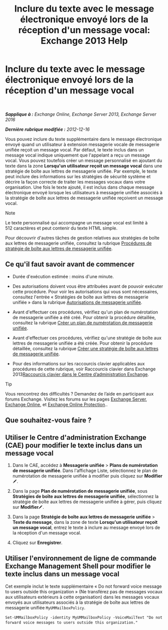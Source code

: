 ﻿---
title: "Inclure du texte avec le message électronique envoyé lors de la réception d'un message vocal: Exchange 2013 Help"
TOCTitle: Inclure du texte avec le message électronique envoyé lors de la réception d'un message vocal
ms:assetid: b2eec29c-e5eb-4263-80d8-0b9813dd56dc
ms:mtpsurl: https://technet.microsoft.com/fr-fr/library/Bb201718(v=EXCHG.150)
ms:contentKeyID: 51407223
ms.date: 05/23/2018
mtps_version: v=EXCHG.150
ms.translationtype: MT
---

# Inclure du texte avec le message électronique envoyé lors de la réception d'un message vocal

 

_**Sapplique à :** Exchange Online, Exchange Server 2013, Exchange Server 2016_

_**Dernière rubrique modifiée :** 2012-12-16_

Vous pouvez inclure du texte supplémentaire dans le message électronique envoyé quand un utilisateur à extension messagerie vocale de messagerie unifiée reçoit un message vocal. Par défaut, le texte inclus dans un message vocal indique uniquement que l'appelant a reçu un message vocal. Vous pouvez toutefois créer un message personnalisé en ajoutant du texte dans la zone **Lorsqu'un utilisateur reçoit un message vocal** dans une stratégie de boîte aux lettres de messagerie unifiée. Par exemple, le texte peut inclure des informations sur les stratégies de sécurité système et décrire la façon correcte de traiter les messages vocaux dans votre organisation. Une fois le texte ajouté, il est inclus dans chaque message électronique envoyé lorsque les utilisateurs à messagerie unifiée associés à la stratégie de boîte aux lettres de messagerie unifiée reçoivent un message vocal.

> [!NOTE]
> Le texte personnalisé qui accompagne un message vocal est limité à 512 caractères et peut contenir du texte HTML simple.


Pour découvrir d'autres tâches de gestion relatives aux stratégies de boîte aux lettres de messagerie unifiée, consultez la rubrique [Procédures de stratégie de boîte aux lettres de messagerie unifiée](um-mailbox-policy-procedures-exchange-2013-help.md).

## Ce qu'il faut savoir avant de commencer

  - Durée d'exécution estimée : moins d'une minute.

  - Des autorisations doivent vous être attribuées avant de pouvoir exécuter cette procédure. Pour voir les autorisations qui vous sont nécessaires, consultez l'entrée « Stratégies de boîte aux lettres de messagerie unifiée » dans la rubrique [Autorisations de messagerie unifiée](unified-messaging-permissions-exchange-2013-help.md).

  - Avant d'effectuer ces procédures, vérifiez qu'un plan de numérotation de messagerie unifiée a été créé. Pour obtenir la procédure détaillée, consultez la rubrique [Créer un plan de numérotation de messagerie unifiée](create-a-um-dial-plan-exchange-2013-help.md).

  - Avant d'effectuer ces procédures, vérifiez qu'une stratégie de boîte aux lettres de messagerie unifiée a été créée. Pour obtenir la procédure détaillée, consultez la rubrique [Créer une stratégie de boîte aux lettres de messagerie unifiée](create-a-um-mailbox-policy-exchange-2013-help.md).

  - Pour des informations sur les raccourcis clavier applicables aux procédures de cette rubrique, voir Raccourcis clavier dans Exchange 2013[Raccourcis clavier dans le Centre d’administration Exchange](keyboard-shortcuts-in-the-exchange-admin-center-exchange-online-protection-help.md).

> [!TIP]
> Vous rencontrez des difficultés ? Demandez de l’aide en participant aux forums Exchange. Visitez les forums sur les pages <a href="https://go.microsoft.com/fwlink/p/?linkid=60612">Exchange Server</a>, <a href="https://go.microsoft.com/fwlink/p/?linkid=267542">Exchange Online</a>, et <a href="https://go.microsoft.com/fwlink/p/?linkid=285351">Exchange Online Protection</a>..


## Que souhaitez-vous faire ?

## Utiliser le Centre d'administration Exchange (CAE) pour modifier le texte inclus dans un message vocal

1.  Dans le CAE, accédez à **Messagerie unifiée** \> **Plans de numérotation de messagerie unifiée**. Dans l'affichage Liste, sélectionnez le plan de numérotation de messagerie unifiée à modifier puis cliquez sur **Modifier**![Icône Modifier](images/Bb124582.6f53ccb2-1f13-4c02-bea0-30690e6ea71d(EXCHG.150).gif "Icône Modifier").

2.  Dans la page **Plan de numérotation de messagerie unifiée**, sous **Stratégies de boîte aux lettres de messagerie unifiée**, sélectionnez la stratégie de boîte aux lettres de messagerie unifiée à gérer, puis cliquez sur **Modifier**![Icône Modifier](images/Bb124582.6f53ccb2-1f13-4c02-bea0-30690e6ea71d(EXCHG.150).gif "Icône Modifier").

3.  Dans la page **Stratégie de boîte aux lettres de messagerie unifiée** \> **Texte du message**, dans la zone de texte **Lorsqu'un utilisateur reçoit un message vocal**, entrez le texte à inclure au message envoyé lors de la réception d'un message vocal.

4.  Cliquez sur **Enregistrer**.

## Utiliser l'environnement de ligne de commande Exchange Management Shell pour modifier le texte inclus dans un message vocal

Cet exemple inclut le texte supplémentaire « Do not forward voice message to users outside this organization » (Ne transférez pas de messages vocaux aux utilisateurs extérieurs à cette organisation) dans les messages vocaux envoyés aux utilisateurs associés à la stratégie de boîte aux lettres de messagerie unifiée `MyUMMailboxPolicy`.

    Set-UMMailboxPolicy -identity MyUMMailboxPolicy -VoiceMailText "Do not forward voice messages to users outside this organization."

